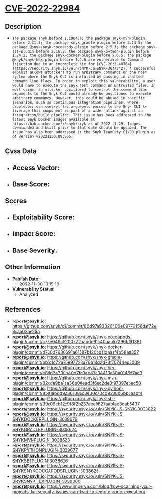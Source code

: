 
# [CVE-2022-22984](https://cve.mitre.org/cgi-bin/cvename.cgi?name=CVE-2022-22984)

## Description

- `The package snyk before 1.1064.0; the package snyk-mvn-plugin before 2.31.3; the package snyk-gradle-plugin before 3.24.5; the package @snyk/snyk-cocoapods-plugin before 2.5.3; the package snyk-sbt-plugin before 2.16.2; the package snyk-python-plugin before 1.24.2; the package snyk-docker-plugin before 5.6.5; the package @snyk/snyk-hex-plugin before 1.1.6 are vulnerable to Command Injection due to an incomplete fix for [CVE-2022-40764](https://security.snyk.io/vuln/SNYK-JS-SNYK-3037342). A successful exploit allows attackers to run arbitrary commands on the host system where the Snyk CLI is installed by passing in crafted command line flags. In order to exploit this vulnerability, a user would have to execute the snyk test command on untrusted files. In most cases, an attacker positioned to control the command line arguments to the Snyk CLI would already be positioned to execute arbitrary commands. However, this could be abused in specific scenarios, such as continuous integration pipelines, where developers can control the arguments passed to the Snyk CLI to leverage this component as part of a wider attack against an integration/build pipeline. This issue has been addressed in the latest Snyk Docker images available at https://hub.docker.com/r/snyk/snyk as of 2022-11-29. Images downloaded and built prior to that date should be updated. The issue has also been addressed in the Snyk TeamCity CI/CD plugin as of version v20221130.093605.`

## Cvss Data

- **Access Vector**:
  - 
- **Base Score**:
  - 

## Scores

- **Exploitability Score**:
  - 
- **Impact Score**:
  - 
- **Base Severity**:
  - 

## Other Information

- **Publish Date**:
  - 2022-11-30 13:15:10
- **Vulnerability Status**:
  - Analyzed

## References

- **report@snyk.io**: https://github.com/snyk/cli/commit/80d97a93326406e09776156daf72e3caa03ae25a
- **report@snyk.io**: https://github.com/snyk/snyk-cocoapods-plugin/commit/c73e049c5200772babde61c40aab57296bf91381
- **report@snyk.io**: https://github.com/snyk/snyk-docker-plugin/commit/d730d7630691a61587b120bb11daaaf4b58a8357
- **report@snyk.io**: https://github.com/snyk/snyk-gradle-plugin/commit/bb1c1c72a75e97723a76b14d2d73f70744ed5009
- **report@snyk.io**: https://github.com/snyk/snyk-hex-plugin/commit/e8dd2a330b40d7fc0ab47e34413e80a0146d7ac3
- **report@snyk.io**: https://github.com/snyk/snyk-mvn-plugin/commit/02cda9ba1ea36b00ead3f6ec2de0f97397ebec50
- **report@snyk.io**: https://github.com/snyk/snyk-python-plugin/commit/8591abdd9236108ac3e30c70c09238d6bb6aabf4
- **report@snyk.io**: https://github.com/snyk/snyk-sbt-plugin/commit/99c09eb12c9f8f2b237aea9627aab1ae3cab6437
- **report@snyk.io**: https://security.snyk.io/vuln/SNYK-JS-SNYK-3038622
- **report@snyk.io**: https://security.snyk.io/vuln/SNYK-JS-SNYKDOCKERPLUGIN-3039679
- **report@snyk.io**: https://security.snyk.io/vuln/SNYK-JS-SNYKGRADLEPLUGIN-3038624
- **report@snyk.io**: https://security.snyk.io/vuln/SNYK-JS-SNYKMVNPLUGIN-3038623
- **report@snyk.io**: https://security.snyk.io/vuln/SNYK-JS-SNYKPYTHONPLUGIN-3039677
- **report@snyk.io**: https://security.snyk.io/vuln/SNYK-JS-SNYKSBTPLUGIN-3038626
- **report@snyk.io**: https://security.snyk.io/vuln/SNYK-JS-SNYKSNYKCOCOAPODSPLUGIN-3038625
- **report@snyk.io**: https://security.snyk.io/vuln/SNYK-JS-SNYKSNYKHEXPLUGIN-3039680
- **report@snyk.io**: https://www.imperva.com/blog/how-scanning-your-projects-for-security-issues-can-lead-to-remote-code-execution/
